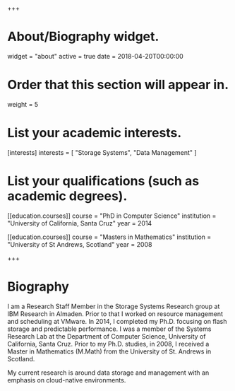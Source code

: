 +++
# About/Biography widget.
widget = "about"
active = true
date = 2018-04-20T00:00:00

# Order that this section will appear in.
weight = 5

# List your academic interests.
[interests]
  interests = [
    "Storage Systems",
    "Data Management"
  ]

# List your qualifications (such as academic degrees).
[[education.courses]]
  course = "PhD in Computer Science"
  institution = "University of California, Santa Cruz"
  year = 2014

[[education.courses]]
  course = "Masters in Mathematics"
  institution = "University of St Andrews, Scotland"
  year = 2008
 
+++

# Biography

I am a Research Staff Member in the Storage Systems Research group at IBM Research in Almaden. Prior to that I worked on resource management and scheduling at VMware. In 2014, I completed my Ph.D. focusing on flash storage and predictable performance. I was a member of the Systems Research Lab at the Department of Computer Science, University of California, Santa Cruz. Prior to my Ph.D. studies, in 2008, I received a Master in Mathematics (M.Math) from the University of St. Andrews in Scotland.

My current research is around data storage and management with an emphasis on cloud-native environments.
